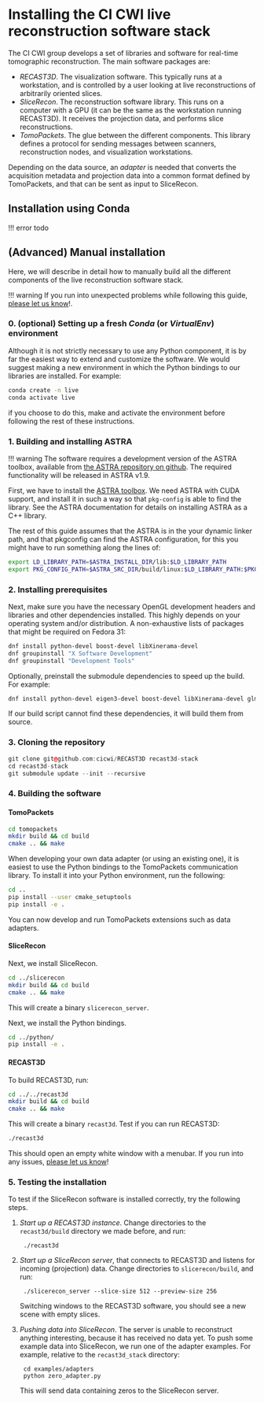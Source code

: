 # Installing the CI CWI live reconstruction software stack

The CI CWI group develops a set of libraries and software for real-time tomographic reconstruction.
The main software packages are:

- _RECAST3D_. The visualization software. This typically runs at a workstation,
  and is controlled by a user looking at live reconstructions of arbitrarily
  oriented slices.
- _SliceRecon_. The reconstruction software library. This runs on a computer
  with a GPU (it can be the same as the workstation running RECAST3D). It
  receives the projection data, and performs slice reconstructions.
- _TomoPackets_. The glue between the different components. This library
  defines a protocol for sending messages between scanners, reconstruction
  nodes, and visualization workstations.

Depending on the data source, an _adapter_ is needed that converts the
acquisition metadata and projection data into a common format defined by
TomoPackets, and that can be sent as input to SliceRecon.

## Installation using Conda

!!! error
    todo

## (Advanced) Manual installation

Here, we will describe in detail how to manually build all the different
components of the live reconstruction software stack.

!!! warning
    If you run into unexpected problems while following this guide, [please let us know](https://github.com/cicwi/RECAST3D/issues)!.

### 0. (optional) Setting up a fresh _Conda_ (or _VirtualEnv_) environment

Although it is not strictly necessary to use any Python component, it is by far
the easiest way to extend and customize the software. We would suggest making a
new environment in which the Python bindings to our libraries are installed. For
example:

```bash
conda create -n live
conda activate live
```

if you choose to do this, make and activate the environment before following the
rest of these instructions.

### 1. Building and installing ASTRA

!!! warning
    The software requires a development version of the ASTRA toolbox,
    available from [the ASTRA repository on github](https://github.com/astra-toolbox/astra-toolbox).
    The required functionality will be released in ASTRA v1.9.

First, we have to install the [ASTRA toolbox](http://www.astra-toolbox.com/). We
need ASTRA with CUDA support, and install it in such a way so that `pkg-config`
is able to find the library. See the ASTRA documentation for details on installing ASTRA as a C++ library.

The rest of this guide assumes that the ASTRA is in the your dynamic linker path, and that pkgconfig can find the ASTRA configuration, for this you might have to run something along the lines of:

```bash
export LD_LIBRARY_PATH=$ASTRA_INSTALL_DIR/lib:$LD_LIBRARY_PATH
export PKG_CONFIG_PATH=$ASTRA_SRC_DIR/build/linux:$LD_LIBRARY_PATH:$PKG_CONFIG_PATH
```

### 2. Installing prerequisites

Next, make sure you have the necessary OpenGL development headers and libraries and other dependencies
installed. This highly depends on your operating system and/or distribution. A non-exhaustive lists of packages that might be required on Fedora 31:

```bash
dnf install python-devel boost-devel libXinerama-devel
dnf groupinstall "X Software Development"
dnf groupinstall "Development Tools"
```

Optionally, preinstall the submodule dependencies to speed up the build. For example:

```bash
dnf install python-devel eigen3-devel boost-devel libXinerama-devel glm-devel
```

If our build script cannot find these dependencies, it
will build them from source.

### 3. Cloning the repository

```cpp
git clone git@github.com:cicwi/RECAST3D recast3d-stack
cd recast3d-stack
git submodule update --init --recursive
```

### 4. Building the software

#### TomoPackets

```bash
cd tomopackets
mkdir build && cd build
cmake .. && make
```

When developing your own data adapter (or using an existing one), it is easiest
to use the Python bindings to the TomoPackets communication library. To install
it into your Python environment, run the following:

```bash
cd ..
pip install --user cmake_setuptools
pip install -e .
```

You can now develop and run TomoPackets extensions such as data adapters.

#### SliceRecon


Next, we install SliceRecon.

```bash
cd ../slicerecon
mkdir build && cd build
cmake .. && make
```

This will create a binary `slicerecon_server`.

Next, we install the Python bindings.

```bash
cd ../python/
pip install -e .
```

#### RECAST3D

To build RECAST3D, run:

```bash
cd ../../recast3d
mkdir build && cd build
cmake .. && make
```

This will create a binary `recast3d`. Test if you can run RECAST3D:
```bash
./recast3d
```
This should open an empty white window with a menubar. If you run into any issues, [please let us know](https://github.com/cicwi/RECAST3D/issues)!

### 5. Testing the installation

To test if the SliceRecon software is installed correctly, try the following steps.

1. _Start up a RECAST3D instance_. Change directories to the `recast3d/build` directory we made before, and run:

        ./recast3d

2. _Start up a SliceRecon server_, that connects to RECAST3D and listens for
   incoming (projection) data. Change directories to `slicerecon/build`, and run:

        ./slicerecon_server --slice-size 512 --preview-size 256
   Switching windows to the RECAST3D software, you should see a new scene with
   empty slices.

3. _Pushing data into SliceRecon_. The server is unable to reconstruct anything
   interesting, because it has received no data yet. To push some example data
   into SliceRecon, we run one of the adapter examples. For example, relative to the `recast3d_stack` directory:

        cd examples/adapters
        python zero_adapter.py

   This will send data containing zeros to the SliceRecon server.
